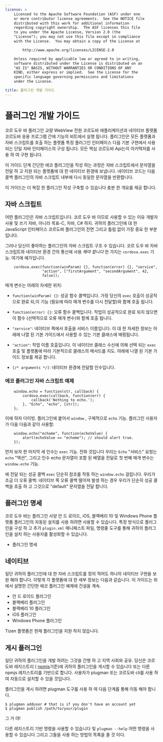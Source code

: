 ```yaml
---
license: >
    Licensed to the Apache Software Foundation (ASF) under one
    or more contributor license agreements.  See the NOTICE file
    distributed with this work for additional information
    regarding copyright ownership.  The ASF licenses this file
    to you under the Apache License, Version 2.0 (the
    "License"); you may not use this file except in compliance
    with the License.  You may obtain a copy of the License at

        http://www.apache.org/licenses/LICENSE-2.0

    Unless required by applicable law or agreed to in writing,
    software distributed under the License is distributed on an
    "AS IS" BASIS, WITHOUT WARRANTIES OR CONDITIONS OF ANY
    KIND, either express or implied.  See the License for the
    specific language governing permissions and limitations
    under the License.

title: 플러그인 개발 가이드
---
```


# 플러그인 개발 가이드

코르 도우 바 플러그인 교량 WebView 전원 코르도바 애플리케이션과 네이티브 플랫폼 코르도바 응용 프로그램 간에 기능의 비트에서 실행 됩니다. 플러그인은 모든 플랫폼과 자바 스크립트를 호출 하는 플랫폼 특정 플러그인 인터페이스 다음 기본 구현에서 사용 되는 단일 자바 인터페이스의 구성 됩니다. 모든 핵심 코르도바 Api는이 아키텍처를 사용 하 여 구현 됩니다.

이 가이드 단계 간단한 에코 플러그인을 작성 하는 과정은 자바 스크립트에서 문자열을 전달 하 고 지원 되는 플랫폼에 대 한 네이티브 환경에 보냅니다. 네이티브 코드는 다음 콜백 플러그인의 자바 스크립트 내부에 다시 동일한 문자열을 반환합니다.

이 가이드는 더 복잡 한 플러그인 작성 구축할 수 있습니다 충분 한 개요를 제공 합니다.

## 자바 스크립트

어떤 플러그인은 자바 스크립트입니다. 코르 도우 바 이므로 사용할 수 있는 이유 개발자 사용 및 쓰기 자바, 아니라 목표-C, 자바, C# 하지. 귀하의 플러그인에 대 한 JavaScript 인터페이스 코르도바 플러그인의 전면 그리고 틀림 없이 가장 중요 한 부분입니다.

그러나 당신이 좋아하는 플러그인의 자바 스크립트 구조 수 있습니다. 코르 도우 바 자바 스크립트와 네이티브 환경 간의 통신에 사용 *해야 합니다* 한 가지는 `cordova.exec` 기능. 여기에 예가입니다.

        cordova.exec(function(winParam) {}, function(error) {}, "service",
                     "action", ["firstArgument", "secondArgument", 42,
                     false]);
    

매개 변수는 아래의 자세한 위치:

*   `function(winParam) {}`: 성공 함수 콜백입니다. 가정 당신의 `exec` 호출이 성공적으로 완료 되,이 기능 (필요에 따라 매개 변수를 다시 전달할)와 함께 호출 됩니다.

*   `function(error) {}`: 오류 함수 콜백입니다. 작업이 성공적으로 완료 되지 않으면이 함수 (선택적으로 오류 매개 변수)와 함께 호출 됩니다.

*   `"service"`: 네이티브 쪽에서 호출을 서비스 이름입니다. 이 대 한 자세한 정보는 아래에 나열 된 기본 가이드에서 사용할 수 있는 기본 클래스에 매핑됩니다.

*   `"action"`: 작업 이름 호출입니다. 이 네이티브 클래스 수신에 의해 선택 되는 `exec` 호출 및 플랫폼에 따라 기본적으로 클래스의 메서드를 지도. 아래에 나열 된 기본 가이드 정보를 제공 합니다.

*   `[/* arguments */]`: 네이티브 환경에 전달할 인수입니다.

### 에코 플러그인 자바 스크립트 예제

        window.echo = function(str, callback) {
            cordova.exec(callback, function(err) {
                callback('Nothing to echo.');
            }, "Echo", "echo", [str]);
        };
    

이에 하자 다이빙. 플러그인에 붙어서 `window` , 구체적으로 `echo` 기능. 플러그인 사용자가 다음 다음과 같이 사용할:

        window.echo("echome", function(echoValue) {
            alert(echoValue == "echome"); // should alert true.
        });
    

먼저 보자 한 마지막 세 인수는 `exec` 기능. 전화 것입니다 우리는 `Echo` "서비스" 요청는 `echo` "액션", 그리고 인수 echo 문자열이 포함 된 배열을 전달로 첫 번째 매개 변수는 `window.echo` 기능.

에 전달 되는 성공 콜백 `exec` 단순히 참조를 작동 하는 `window.echo` 걸립니다. 우리가 조금 더 오류 콜백: 네이티브 쪽 오류 콜백 떨어져 발생 하는 경우 우리가 단순히 성공 콜백을 호출 하 고 그것으로 "default" 문자열을 전달 합니다.

## 플러그인 명세

코르 도우 바는 플러그인 사양 안 드 로이드, iOS, 블랙베리 10 및 Windows Phone 플랫폼 플러그인의 자동된 설치를 사용 하려면 사용할 수 있습니다. 특정 방식으로 플러그인을 구성 하 고 추가 `plugin.xml` 매니페스트 파일, 명령줄 도구를 통해 귀하의 플러그인을 설치 하는 사용자를 활성화할 수 있습니다.

*   플러그인 명세

## 네이티브

일단 귀하의 플러그인에 대 한 자바 스크립트를 정의 적어도 하나의 네이티브 구현을 보완 해야 합니다. 이렇게 각 플랫폼에 대 한 세부 정보는 다음과 같습니다. 이 가이드는 위에서 설명한 간단한 에코 플러그인 예제에 건설을 계속.

*   안 드 로이드 플러그인
*   블랙베리 플러그인
*   블랙베리 10 플러그인
*   iOS 플러그인
*   Windows Phone 플러그인

Tizen 플랫폼은 현재 플러그인을 지원 하지 않습니다.

## 게시 플러그인

일단 귀하의 플러그인을 개발 하려는 그것을 간행 하 고 지역 사회와 공유. 당신은 코르도바 레지스트리 ( [npmjs][1]기준)에 귀하의 플러그인을 게시할 수 있습니다 또는 다른 npmjs 레지스트리를 기반으로 합니다. 사용자가 plugman 또는 코르도바 cli를 사용 하 여 자동으로 설치할 수 있을 것입니다.

 [1]: https://github.com/isaacs/npmjs.org

플러그인을 게시 하려면 plugman 도구를 사용 하 여 다음 단계를 통해 이동 해야 합니다.

    $ plugman adduser # that is if you don't have an account yet
    $ plugman publish /path/to/your/plugin
    

그 거 야!

다른 레지스트리 기반 명령을 사용할 수 있습니다 및 `plugman --help` 어떤 명령을 사용할 수 있습니다 그리고 그들을 사용 하는 방법의 목록을 줄 것 이다.